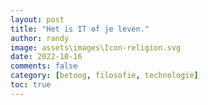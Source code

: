 ```yaml
---
layout: post
title: "Het is IT of je leven."
author: randy
image: assets\images\Icon-religion.svg
date: 2022-10-16
comments: false
category: [betoog, filosofie, technologie]
toc: true
---
```


